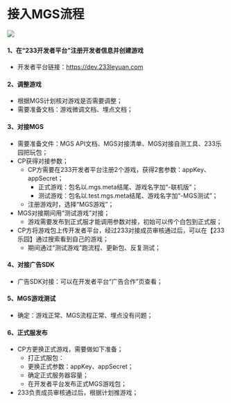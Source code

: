 # 接入MGS流程
![](https://cdn.233xyx.com/1617072660829_407.png)

#### 1、在“233开发者平台”注册开发者信息并创建游戏
  - 开发者平台链接：https://dev.233leyuan.com

#### 2、调整游戏
  - 根据MGS计划核对游戏是否需要调整；
  - 需要准备文档：游戏微调文档、埋点文档；

#### 3、对接MGS
  - 需要准备文件：MGS API文档、MGS对接清单、MGS对接自测工具、233乐园把玩包；
  - CP获得对接参数；
    - CP方需要在233开发者平台注册2个游戏，获得2套参数：appKey、appSecret；
      - 正式游戏：包名以.mgs.meta结尾、游戏名字加“-联机版”；
      - 测试游戏：包名以.test.mgs.meta结尾、游戏名字加“-MGS测试”；
    - 注册游戏时，选择“MGS游戏”；
  - MGS对接期间用“测试游戏”对接；
    - 游戏需要发布到正式服才能调用参数对接，初始可以传个白包到正式服；
  - CP方将游戏包上传开发者平台，经过233对接成员审核通过后，可以在【233乐园】通过搜索看到自己的游戏；
    - 期间通过“测试游戏”跑流程、更新包、反复测试；

#### 4、对接广告SDK
  - 广告SDK对接：可以在开发者平台“广告合作”页查看；

#### 5、MGS游戏测试
  - 确定：游戏正常、MGS流程正常、埋点没有问题；

#### 6、正式服发布
  - CP方更换正式游戏，需要做如下准备；
    - 打正式服包：
    - 更换正式参数：appKey、appSecret；
    - 确定正式服务器容量；
    - 在开发者平台发布正式MGS游戏包；
  - 233负责成员审核通过后，根据计划推游戏；
